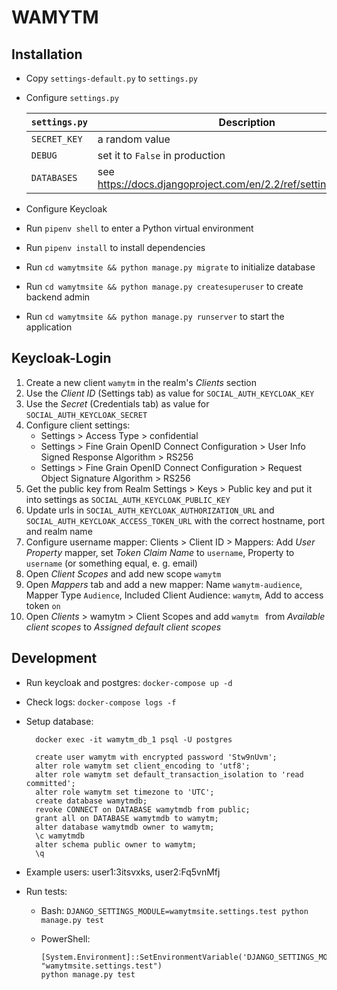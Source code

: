 # WAMYTM

## Installation

- Copy `settings-default.py` to `settings.py`
- Configure `settings.py`
  
  | `settings.py`| Description |
  |--------------|--------------|
  | `SECRET_KEY` | a random value |
  | `DEBUG`      | set it to `False` in production |
  | `DATABASES`  | see https://docs.djangoproject.com/en/2.2/ref/settings/#databases |
- Configure Keycloak
- Run `pipenv shell` to enter a Python virtual environment
- Run `pipenv install` to install dependencies
- Run `cd wamytmsite && python manage.py migrate` to initialize database
- Run `cd wamytmsite && python manage.py createsuperuser` to create backend admin
- Run `cd wamytmsite && python manage.py runserver` to start the application

## Keycloak-Login

1. Create a new client `wamytm` in the realm's _Clients_ section
2. Use the _Client ID_ (Settings tab) as value for `SOCIAL_AUTH_KEYCLOAK_KEY`
3. Use the _Secret_ (Credentials tab) as value for `SOCIAL_AUTH_KEYCLOAK_SECRET`
4. Configure client settings:
    - Settings > Access Type > confidential
    - Settings > Fine Grain OpenID Connect Configuration > User Info Signed Response Algorithm > RS256
    - Settings > Fine Grain OpenID Connect Configuration > Request Object Signature Algorithm > RS256
5. Get the public key from Realm Settings > Keys > Public key and put it into settings as `SOCIAL_AUTH_KEYCLOAK_PUBLIC_KEY`
6. Update urls in `SOCIAL_AUTH_KEYCLOAK_AUTHORIZATION_URL` and `SOCIAL_AUTH_KEYCLOAK_ACCESS_TOKEN_URL` with the correct hostname, port and realm name
7. Configure username mapper: Clients > Client ID > Mappers: Add _User Property_ mapper, set _Token Claim Name_ to `username`, Property to `username` (or something equal, e. g. email)
8. Open _Client Scopes_ and add new scope `wamytm`
9. Open _Mappers_ tab and add a new mapper: Name `wamytm-audience`, Mapper Type `Audience`, Included Client Audience: `wamytm`, Add to access token `on`
10. Open _Clients_ > wamytm > Client Scopes and add `wamytm ` from _Available client scopes_ to _Assigned default client scopes_

## Development

- Run keycloak and postgres: `docker-compose up -d`
- Check logs: `docker-compose logs -f`

- Setup database:

        docker exec -it wamytm_db_1 psql -U postgres

        create user wamytm with encrypted password 'Stw9nUvm';
        alter role wamytm set client_encoding to 'utf8';
        alter role wamytm set default_transaction_isolation to 'read committed';
        alter role wamytm set timezone to 'UTC';
        create database wamytmdb;
        revoke CONNECT on DATABASE wamytmdb from public;
        grant all on DATABASE wamytmdb to wamytm;
        alter database wamytmdb owner to wamytm;
        \c wamytmdb
        alter schema public owner to wamytm;
        \q

- Example users:
  user1:3itsvxks, user2:Fq5vnMfj

- Run tests:
  - Bash: `DJANGO_SETTINGS_MODULE=wamytmsite.settings.test python manage.py test`
  - PowerShell: 

        [System.Environment]::SetEnvironmentVariable('DJANGO_SETTINGS_MODULE', "wamytmsite.settings.test")
        python manage.py test
